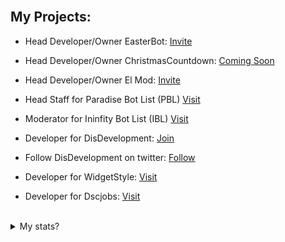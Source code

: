 <br />

## My Projects:
- Head Developer/Owner EasterBot: [Invite](https://discord.com/api/oauth2/authorize?client_id=810568485905236018&permissions=268954705&scope=bot) 

- Head Developer/Owner ChristmasCountdown: [Coming Soon](#)

- Head Developer/Owner El Mod: [Invite](https://discord.com/oauth2/authorize?client_id=857564240784916490&permissions=1559751927&scope=bot)

- Head Staff for Paradise Bot List (PBL) [Visit](https://paradisebots.net/)

- Moderator for Ininfity Bot List (IBL) [Visit](https://infinitybotlist.com/)

- Developer for DisDevelopment: [Join](https://discord.gg/ABkPPztHdE)

- Follow DisDevelopment on twitter: [Follow](https://twitter.com/DisDevelopmentt)

- Developer for WidgetStyle: [Visit](https://www.widgetstyle.xyz/)

- Developer for Dscjobs: [Visit](https://dscjobs.org/)

<br />

<details>
<summary>My stats?</summary>
<br>
I mostly use Private Repos or Organizations 
  
  
![GitHub stats](https://github-readme-stats.vercel.app/api?username=Harley200317&show_icons=true&theme=radical)
![Top Langs](https://github-readme-stats.vercel.app/api/top-langs/?username=Harley200317&theme=radical)

</details>
